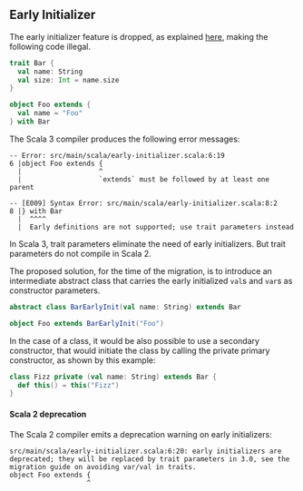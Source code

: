 ## Early Initializer

The early initializer feature is dropped, as explained [here](https://dotty.epfl.ch/docs/reference/dropped-features/early-initializers.html), making the following code illegal.

```scala
trait Bar {
  val name: String
  val size: Int = name.size
}

object Foo extends {
  val name = "Foo"
} with Bar
```

The Scala 3 compiler produces the following error messages:

```
-- Error: src/main/scala/early-initializer.scala:6:19 
6 |object Foo extends {
  |                   ^
  |                   `extends` must be followed by at least one parent
```

```
-- [E009] Syntax Error: src/main/scala/early-initializer.scala:8:2 
8 |} with Bar
  |  ^^^^
  |  Early definitions are not supported; use trait parameters instead
```

In Scala 3, trait parameters eliminate the need of early initializers.
But trait parameters do not compile in Scala 2.

The proposed solution, for the time of the migration, is to introduce an intermediate abstract class that carries the early initialized `val`s and `var`s as constructor parameters.

```scala
abstract class BarEarlyInit(val name: String) extends Bar

object Foo extends BarEarlyInit("Foo")
```

In the case of a class, it would be also possible to use a secondary constructor, that would initiate the class by calling the private primary constructor, as shown by this example:

```scala
class Fizz private (val name: String) extends Bar {
  def this() = this("Fizz")
}
```

#### Scala 2 deprecation

The Scala 2 compiler emits a deprecation warning on early initializers:

```
src/main/scala/early-initializer.scala:6:20: early initializers are deprecated; they will be replaced by trait parameters in 3.0, see the migration guide on avoiding var/val in traits.
object Foo extends {
                   ^
```
